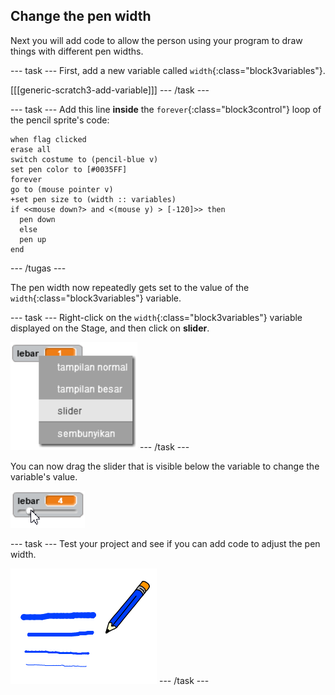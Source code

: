 ## Change the pen width

Next you will add code to allow the person using your program to draw things with different pen widths.

\--- task \--- First, add a new variable called `width`{:class="block3variables"}.

[[[generic-scratch3-add-variable]]] \--- /task \---

\--- task \--- Add this line **inside** the `forever`{:class="block3control"} loop of the pencil sprite's code:

```blocks3
when flag clicked
erase all
switch costume to (pencil-blue v)
set pen color to [#0035FF]
forever
go to (mouse pointer v)
+set pen size to (width :: variables)
if <<mouse down?> and <(mouse y) > [-120]>> then 
  pen down
  else
  pen up
end
```

\--- /tugas \---

The pen width now repeatedly gets set to the value of the `width`{:class="block3variables"} variable.

\--- task \--- Right-click on the `width`{:class="block3variables"} variable displayed on the Stage, and then click on **slider**.

![screenshot](images/paint-slider.png) \--- /task \---

You can now drag the slider that is visible below the variable to change the variable's value.

![screenshot](images/paint-slider-change.png)

\--- task \--- Test your project and see if you can add code to adjust the pen width.

![screenshot](images/paint-width-test.png) \--- /task \---